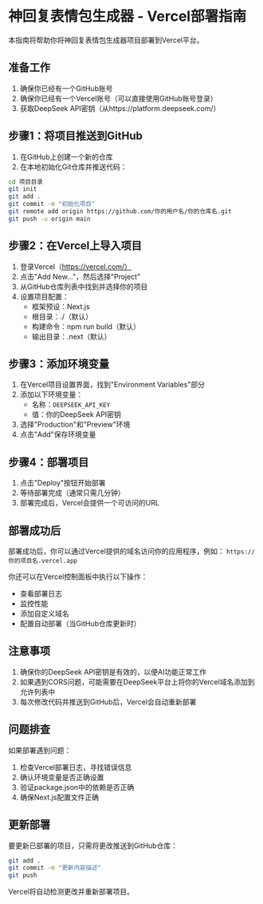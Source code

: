 # 神回复表情包生成器 - Vercel部署指南

本指南将帮助你将神回复表情包生成器项目部署到Vercel平台。

## 准备工作

1. 确保你已经有一个GitHub账号
2. 确保你已经有一个Vercel账号（可以直接使用GitHub账号登录）
3. 获取DeepSeek API密钥（从https://platform.deepseek.com/）

## 步骤1：将项目推送到GitHub

1. 在GitHub上创建一个新的仓库
2. 在本地初始化Git仓库并推送代码：

```bash
cd 项目目录
git init
git add .
git commit -m "初始化项目"
git remote add origin https://github.com/你的用户名/你的仓库名.git
git push -u origin main
```

## 步骤2：在Vercel上导入项目

1. 登录Vercel（https://vercel.com/）
2. 点击"Add New..."，然后选择"Project"
3. 从GitHub仓库列表中找到并选择你的项目
4. 设置项目配置：
   - 框架预设：Next.js
   - 根目录：./（默认）
   - 构建命令：npm run build（默认）
   - 输出目录：.next（默认）

## 步骤3：添加环境变量

1. 在Vercel项目设置界面，找到"Environment Variables"部分
2. 添加以下环境变量：
   - 名称：`DEEPSEEK_API_KEY`
   - 值：你的DeepSeek API密钥
3. 选择"Production"和"Preview"环境
4. 点击"Add"保存环境变量

## 步骤4：部署项目

1. 点击"Deploy"按钮开始部署
2. 等待部署完成（通常只需几分钟）
3. 部署完成后，Vercel会提供一个可访问的URL

## 部署成功后

部署成功后，你可以通过Vercel提供的域名访问你的应用程序，例如：
`https://你的项目名.vercel.app`

你还可以在Vercel控制面板中执行以下操作：
- 查看部署日志
- 监控性能
- 添加自定义域名
- 配置自动部署（当GitHub仓库更新时）

## 注意事项

1. 确保你的DeepSeek API密钥是有效的，以便AI功能正常工作
2. 如果遇到CORS问题，可能需要在DeepSeek平台上将你的Vercel域名添加到允许列表中
3. 每次修改代码并推送到GitHub后，Vercel会自动重新部署

## 问题排查

如果部署遇到问题：

1. 检查Vercel部署日志，寻找错误信息
2. 确认环境变量是否正确设置
3. 验证package.json中的依赖是否正确
4. 确保Next.js配置文件正确

## 更新部署

要更新已部署的项目，只需将更改推送到GitHub仓库：

```bash
git add .
git commit -m "更新内容描述"
git push
```

Vercel将自动检测更改并重新部署项目。